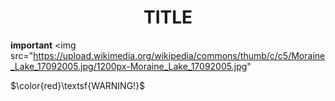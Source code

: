 <!DOCTYPE html>
<html>
<h1 align="center">TITLE</h1>

__important__
<img src="https://upload.wikimedia.org/wikipedia/commons/thumb/c/c5/Moraine_Lake_17092005.jpg/1200px-Moraine_Lake_17092005.jpg"

$\color{red}\textsf{WARNING!}$
</html>